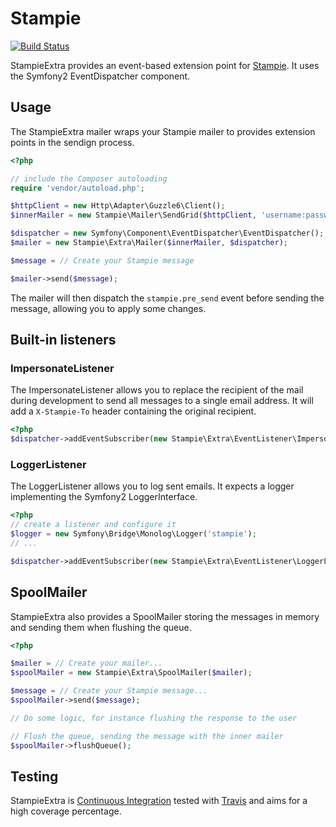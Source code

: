 # Stampie

[![Build Status](https://secure.travis-ci.org/stof/StampieExtra.png)](http://travis-ci.org/stof/StampieExtra)

StampieExtra provides an event-based extension point for [Stampie](https://github.com/Stampie/Stampie).
It uses the Symfony2 EventDispatcher component.

## Usage

The StampieExtra mailer wraps your Stampie mailer to provides extension points
in the sendign process.

```php
<?php

// include the Composer autoloading
require 'vendor/autoload.php';

$httpClient = new Http\Adapter\Guzzle6\Client();
$innerMailer = new Stampie\Mailer\SendGrid($httpClient, 'username:password');

$dispatcher = new Symfony\Component\EventDispatcher\EventDispatcher();
$mailer = new Stampie\Extra\Mailer($innerMailer, $dispatcher);

$message = // Create your Stampie message

$mailer->send($message);
```

The mailer will then dispatch the `stampie.pre_send` event before sending
the message, allowing you to apply some changes.

## Built-in listeners

### ImpersonateListener

The ImpersonateListener allows you to replace the recipient of the mail during
development to send all messages to a single email address. It will add a
`X-Stampie-To` header containing the original recipient.

```php
<?php
$dispatcher->addEventSubscriber(new Stampie\Extra\EventListener\ImpersonateListener('stof@notk.org'));
```

### LoggerListener

The LoggerListener allows you to log sent emails. It expects a logger implementing
the Symfony2 LoggerInterface.

```php
<?php
// create a listener and configure it
$logger = new Symfony\Bridge\Monolog\Logger('stampie');
// ...

$dispatcher->addEventSubscriber(new Stampie\Extra\EventListener\LoggerListener($logger));
```

## SpoolMailer

StampieExtra also provides a SpoolMailer storing the messages in memory and
sending them when flushing the queue.

```php
<?php

$mailer = // Create your mailer...
$spoolMailer = new Stampie\Extra\SpoolMailer($mailer);

$message = // Create your Stampie message...
$spoolMailer->send($message);

// Do some logic, for instance flushing the response to the user

// Flush the queue, sending the message with the inner mailer
$spoolMailer->flushQueue();
```

## Testing

StampieExtra is [Continuous Integration](http://en.wikipedia.org/wiki/Continuous_integration)
tested with [Travis](http://travis-ci.org) and aims for a high coverage percentage.
